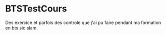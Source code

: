 # BTSTestCours

Des exercice et parfois des controle que j'ai pu faire pendant ma formation en bts sio slam.
